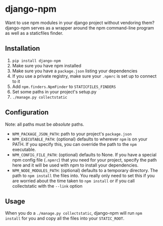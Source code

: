 # django-npm

Want to use npm modules in your django project without vendoring them? django-npm serves as a wrapper around the npm command-line program as well as a staticfiles finder.

## Installation

1. `pip install django-npm`
2. Make sure you have npm installed
3. Make sure you have a `package.json` listing your dependencies
4. If you use a private registry, make sure your `.npmrc` is set up to connect to it
5. Add `npm.finders.NpmFinder` to `STATICFILES_FINDERS`
6. Set some paths in your project's setup.py
7. `./manage.py collectstatic`

## Configuration

Note: all paths must be *absolute* paths.

 * `NPM_PACKAGE_JSON_PATH`: path to your project's `package.json`
 * `NPM_EXECUTABLE_PATH`: (optional) defaults to wherever `npm` is on your PATH.  If you specify this, you can override the path to the `npm` executable.
 * `NPM_CONFIG_FILE_PATH`: (optional) defaults to None. If you have a special npm config file (`.npmrc`) that you need for your project, specify the path here and it will be used with npm to install your dependencies.
 * `NPM_NODE_MODULES_PATH`: (optional) defaults to a temporary directory. The path to `npm install` the files into.  You really only need to set this if you are worried about the time taken to `npm install` or if you call collectstatic with the `--link` option

## Usage

When you do a `./manage.py collectstatic`, django-npm will run `npm install` for you and copy all the files into your `STATIC_ROOT`.
